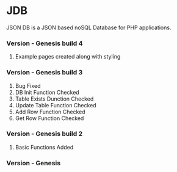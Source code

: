 # JDB
JSON DB is a JSON based noSQL Database for PHP applications.

### Version - Genesis build 4
1. Example pages created along with styling

### Version - Genesis build 3
1. Bug Fixed
2. DB Init Function Checked
3. Table Exists Dunction Checked
4. Update Table Function Checked
5. Add Row Function Checked
6. Get Row Function Checked

### Version - Genesis build 2
1. Basic Functions Added

### Version - Genesis
